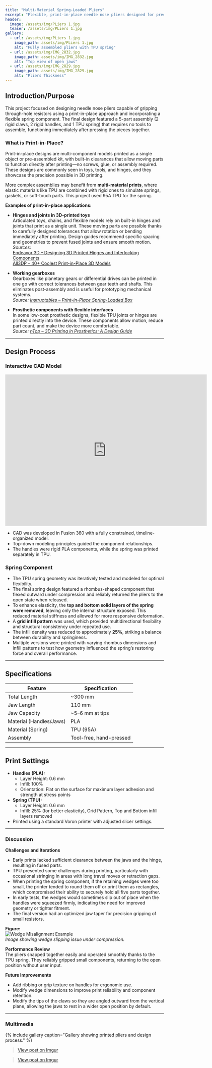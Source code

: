 ```yaml
---
title: "Multi-Material Spring-Loaded Pliers"
excerpt: "Flexible, print-in-place needle nose pliers designed for precision gripping using rigid and elastic components."
header:
  image: /assets/img/PLiers 1.jpg
  teaser: /assets/img/PLiers 1.jpg
gallery:
  - url: /assets/img/PLiers 1.jpg
    image_path: assets/img/PLiers 1.jpg
    alt: "Fully assembled pliers with TPU spring"
  - url: /assets/img/IMG_2832.jpg
    image_path: assets/img/IMG_2832.jpg
    alt: "Top view of open jaws"
  - url: /assets/img/IMG_2829.jpg
    image_path: assets/img/IMG_2829.jpg
    alt: "Pliers Thickness"
---
```


## Introduction/Purpose
This project focused on designing needle nose pliers capable of gripping through-hole resistors using a print-in-place approach and incorporating a flexible spring component. The final design featured a 5-part assembly (2 rigid claws, 2 rigid handles, and 1 TPU spring) that requires no tools to assemble, functioning immediately after pressing the pieces together.

### What is Print-in-Place?
Print-in-place designs are multi-component models printed as a single object or pre-assembled kit, with built-in clearances that allow moving parts to function directly after printing—no screws, glue, or assembly required. These designs are commonly seen in toys, tools, and hinges, and they showcase the precision possible in 3D printing.

More complex assemblies may benefit from **multi-material prints**, where elastic materials like TPU are combined with rigid ones to simulate springs, gaskets, or soft-touch parts. This project used 95A TPU for the spring.

**Examples of print-in-place applications:**

- **Hinges and joints in 3D-printed toys**  
  Articulated toys, chains, and flexible models rely on built-in hinges and joints that print as a single unit. These moving parts are possible thanks to carefully designed tolerances that allow rotation or bending immediately after printing. Design guides recommend specific spacing and geometries to prevent fused joints and ensure smooth motion.  
  *Sources:*  
  [Endeavor 3D – Designing 3D Printed Hinges and Interlocking Components](https://endeavor3d.com/designing-3d-printed-hinges-and-interlocking-components/)  
  [All3DP – 40+ Coolest Print-in-Place 3D Models](https://all3dp.com/2/coolest-print-in-place-3d-models/)

- **Working gearboxes**  
  Gearboxes like planetary gears or differential drives can be printed in one go with correct tolerances between gear teeth and shafts. This eliminates post-assembly and is useful for prototyping mechanical systems.  
  *Source: [Instructables – Print-in-Place Spring-Loaded Box](https://www.instructables.com/Print-in-Place-Spring-Loaded-Box/)*

- **Prosthetic components with flexible interfaces**  
  In some low-cost prosthetic designs, flexible TPU joints or hinges are printed directly into the device. These components allow motion, reduce part count, and make the device more comfortable.  
  *Source: [nTop – 3D Printing in Prosthetics: A Design Guide](https://www.ntop.com/resources/blog/3d-printing-in-prosthetics-a-design-guide/)*

---

## Design Process

### Interactive CAD Model
<iframe src="https://vanderbilt643.autodesk360.com/shares/public/SH286ddQT78850c0d8a42f32e15944736827?mode=embed" width="640" height="480" allowfullscreen="true" webkitallowfullscreen="true" mozallowfullscreen="true"  frameborder="0"></iframe>

- CAD was developed in Fusion 360 with a fully constrained, timeline-organized model.
- Top-down modeling principles guided the component relationships.
- The handles were rigid PLA components, while the spring was printed separately in TPU.

### Spring Component
- The TPU spring geometry was iteratively tested and modeled for optimal flexibility.
- The final spring design featured a rhombus-shaped component that flexed outward under compression and reliably returned the pliers to the open state when released.
- To enhance elasticity, the **top and bottom solid layers of the spring were removed**, leaving only the internal structure exposed. This reduced material stiffness and allowed for more responsive deformation.
- A **grid infill pattern** was used, which provided multidirectional flexibility and structural consistency under repeated use.
- The infill density was reduced to approximately **25%**, striking a balance between durability and springiness.
- Multiple versions were printed with varying rhombus dimensions and infill patterns to test how geometry influenced the spring’s restoring force and overall performance.


---

## Specifications

| Feature                | Specification           |
|------------------------|-------------------------|
| Total Length           | ~300 mm                 |
| Jaw Length             | 110 mm                  |
| Jaw Capacity           | ~5–6 mm at tips         |
| Material (Handles/Jaws)| PLA                     |
| Material (Spring)      | TPU (95A)               |
| Assembly               | Tool-free, hand-pressed |

---

## Print Settings

- **Handles (PLA):**
  - Layer Height: 0.6 mm
  - Infill: 100%
  - Orientation: Flat on the surface for maximum layer adhesion and strength at stress points
- **Spring (TPU):**
  - Layer Height: 0.6 mm
  - Infill: 25% (for better elasticity), Grid Pattern, Top and Bottom infill layers removed
- Printed using a standard Voron printer with adjusted slicer settings.

---

### Discussion

**Challenges and Iterations**  
- Early prints lacked sufficient clearance between the jaws and the hinge, resulting in fused parts.  
- TPU presented some challenges during printing, particularly with occasional stringing in areas with long travel moves or retraction gaps.  
- When printing the spring component, if the retaining wedges were too small, the printer tended to round them off or print them as rectangles, which compromised their ability to securely hold all five parts together.  
- In early tests, the wedges would sometimes slip out of place when the handles were squeezed firmly, indicating the need for improved geometry or tighter fitment.  
- The final version had an optimized jaw taper for precision gripping of small resistors.  

**Figure:**  
![Wedge Misalignment Example](/assets/img/IMG_2838.jpg)  
*Image showing wedge slipping issue under compression.*

**Performance Review**  
The pliers snapped together easily and operated smoothly thanks to the TPU spring. They reliably gripped small components, returning to the open position without user input.

**Future Improvements**  
- Add ribbing or grip texture on handles for ergonomic use.
- Modify wedge dimensions to improve print reliability and component retention.
- Modify the tips of the claws so they are angled outward from the vertical plane, allowing the jaws to rest in a wider open position by default.

---

### Multimedia

{% include gallery caption="Gallery showing printed pliers and design process." %}

<!-- Imgur embed starts here -->
<blockquote class="imgur-embed-pub" lang="en" data-id="a/RFCUgJ5" data-context="false">
  <a href="//imgur.com/a/RFCUgJ5">View post on Imgur</a>
</blockquote>
<script async src="//s.imgur.com/min/embed.js" charset="utf-8"></script>
<!-- Imgur embed ends here -->

<!-- Imgur embed starts here -->
<blockquote class="imgur-embed-pub" lang="en" data-id="a/kENeOPF" data-context="false">
  <a href="https://imgur.com/a/kENeOPF">View post on Imgur</a>
</blockquote>
<script async src="https://s.imgur.com/min/embed.js" charset="utf-8"></script>
<!-- Imgur embed ends here -->

